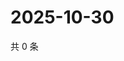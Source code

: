# 2025-10-30

共 0 条

<!-- BEGIN ZHIHUQUESTIONS -->
<!-- 最后更新时间 Thu Oct 30 2025 22:10:56 GMT+0800 (China Standard Time) -->

<!-- END ZHIHUQUESTIONS -->
